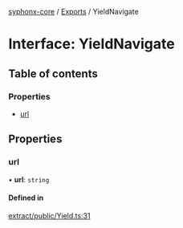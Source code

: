 [syphonx-core](../README.md) / [Exports](../modules.md) / YieldNavigate

# Interface: YieldNavigate

## Table of contents

### Properties

- [url](YieldNavigate.md#url)

## Properties

### url

• **url**: `string`

#### Defined in

[extract/public/Yield.ts:31](https://github.com/dtempx/syphonx-core/blob/09d2037/extract/public/Yield.ts#L31)
